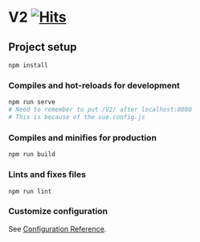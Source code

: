 # V2 [![Hits](https://hits.seeyoufarm.com/api/count/incr/badge.svg?url=https%3A%2F%2Fgithub.com%2Fabspen1%2FV2&count_bg=%23555555&title_bg=%2334495E&icon=vue-dot-js.svg&icon_color=%2341B883&title=hits&edge_flat=false)](https://hits.seeyoufarm.com)

## Project setup
```
npm install
```

### Compiles and hot-reloads for development
```bash
npm run serve
# Need to remember to put /V2/ after localhost:8080
# This is because of the vue.config.js
```
### Compiles and minifies for production
```
npm run build
```

### Lints and fixes files
```
npm run lint
```

### Customize configuration
See [Configuration Reference](https://cli.vuejs.org/config/).
